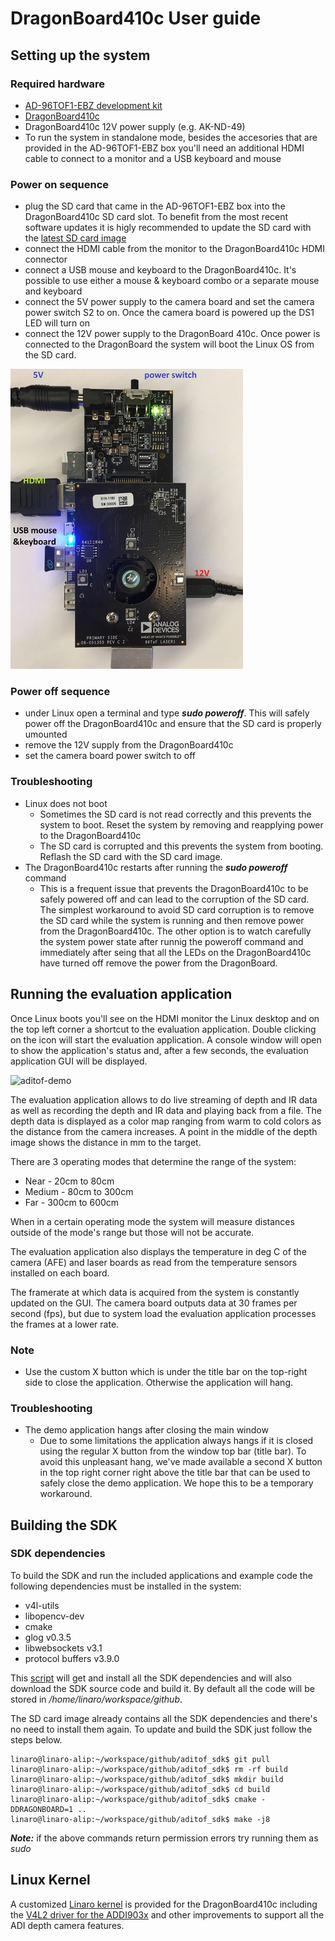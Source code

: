 # DragonBoard410c User guide

## Setting up the system

### Required hardware
- [AD-96TOF1-EBZ development kit](https://www.analog.com/en/design-center/evaluation-hardware-and-software/evaluation-boards-kits/ad-96tof1-ebz.html)
- [DragonBoard410c](https://www.96boards.org/product/dragonboard410c/)
- DragonBoard410c 12V power supply (e.g. AK-ND-49)
- To run the system in standalone mode, besides the accesories that are provided in the AD-96TOF1-EBZ box you'll need an additional HDMI cable to connect to a monitor and a USB keyboard and mouse

### Power on sequence
- plug the SD card that came in the AD-96TOF1-EBZ box into the DragonBoard410c SD card slot. To benefit from the most recent software updates it is higly recommended to update the SD card with the [latest SD card image](https://github.com/analogdevicesinc/aditof_sdk#supported-embedded-platforms)
- connect the HDMI cable from the monitor to the DragonBoard410c HDMI connector
- connect a USB mouse and keyboard to the DragonBoard410c. It's possible to use either a mouse & keyboard combo or a separate mouse and keyboard
- connect the 5V power supply to the camera board and set the camera power switch S2 to on. Once the camera board is powered up the DS1 LED will turn on
- connect the 12V power supply to the DragonBoard 410c. Once power is connected to the DragonBoard the system will boot the Linux OS from the SD card.

![DB410C connections](https://github.com/analogdevicesinc/aditof_sdk/blob/master/doc/img/db410c_standalone.JPG)

### Power off sequence
- under Linux open a terminal and type ***sudo poweroff***. This will safely power off the DragonBoard410c and ensure that the SD card is properly umounted
- remove the 12V supply from the DragonBoard410c
- set the camera board power switch to off

### Troubleshooting
- Linux does not boot
  - Sometimes the SD card is not read correctly and this prevents the system to boot. Reset the system by removing and reapplying power to the DragonBoard410c
  - The SD card is corrupted and this prevents the system from booting. Reflash the SD card with the SD card image.
- The DragonBoard410c restarts after running the ***sudo poweroff*** command
  - This is a frequent issue that prevents the DragonBoard410c to be safely powered off and can lead to the corruption of the SD card. The simplest workaround to avoid SD card corruption is to remove the SD card while the system is running and then remove power from the DragonBoard410c. The other option is to watch carefully the system power state after runnig the poweroff command and immediately after seing that all the LEDs on the DragonBoard410c have turned off remove the power from the DragonBoard.

## Running the evaluation application

Once Linux boots you'll see on the HDMI monitor the Linux desktop and on the top left corner a shortcut to the evaluation application. Double clicking on the icon will start the evaluation application.  A console window will open to show the application's status and, after a few seconds, the evaluation application GUI will be displayed. 

![aditof-demo](https://github.com/analogdevicesinc/aditof_sdk/blob/master/doc/img/db410c_aditof_demo.jpg)

The evaluation application allows to do live streaming of depth and IR data as well as recording the depth and IR data and playing back from a file. The depth data is displayed as a color map ranging from warm to cold colors as the distance from the camera increases. A point in the middle of the depth image shows the distance in mm to the target.

There are 3 operating modes that determine the range of the system:
 - Near - 20cm to 80cm
 - Medium - 80cm to 300cm
 - Far - 300cm to 600cm

When in a certain operating mode the system will measure distances outside of the mode's range but those will not be accurate. 
 
The evaluation application also displays the temperature in deg C of the camera (AFE) and laser boards as read from the temperature sensors installed on each board.

The framerate at which data is acquired from the system is constantly updated on the GUI. The camera board outputs data at 30 frames per second (fps), but due to system load the evaluation application processes the frames at a lower rate.

### Note
 - Use the custom X button which is under the title bar on the top-right side to close the application. Otherwise the application will hang.

### Troubleshooting
- The demo application hangs after closing the main window
  - Due to some limitations the application always hangs if it is closed using the regular X button from the window top bar (title bar). To avoid this unpleasant hang, we've made available a second X button in the top right corner right above the title bar that can be used to safely close the demo application. We hope this to be a temporary workaround.

## Building the SDK

### SDK dependencies
To build the SDK and run the included applications and example code the following dependencies must be installed in the system:
 - v4l-utils
 - libopencv-dev
 - cmake
 - glog v0.3.5
 - libwebsockets v3.1
 - protocol buffers v3.9.0

This [script](https://github.com/analogdevicesinc/aditof_sdk/blob/master/scripts/dragonboard410c/db410c_sdk_deps.sh) will get and install all the SDK dependencies and will also download the SDK source code and build it. By default all the code will be stored in */home/linaro/workspace/github*.
 
The SD card image already contains all the SDK dependencies and there's no need to install them again. To update and build the SDK just follow the steps below.

```console
linaro@linaro-alip:~/workspace/github/aditof_sdk$ git pull
linaro@linaro-alip:~/workspace/github/aditof_sdk$ rm -rf build
linaro@linaro-alip:~/workspace/github/aditof_sdk$ mkdir build
linaro@linaro-alip:~/workspace/github/aditof_sdk$ cd build
linaro@linaro-alip:~/workspace/github/aditof_sdk$ cmake -DDRAGONBOARD=1 ..
linaro@linaro-alip:~/workspace/github/aditof_sdk$ make -j8
``` 
***Note:*** if the above commands return permission errors try running them as *sudo*

## Linux Kernel
A customized [Linaro kernel](https://github.com/analogdevicesinc/aditof_linux) is provided for the DragonBoard410c including the [V4L2 driver for the ADDI903x](https://github.com/analogdevicesinc/aditof_linux/blob/d3/release/ov5640_4.9.27/drivers/media/i2c/addi903x.c) and other improvements to support all the ADI depth camera features. 


